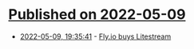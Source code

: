 # [Published on 2022-05-09](index.md)

* [2022-05-09, 19:35:41](https://news.ycombinator.com/item?id=31318708) - [Fly.io buys Litestream](https://fly.io/blog/all-in-on-sqlite-litestream/)
